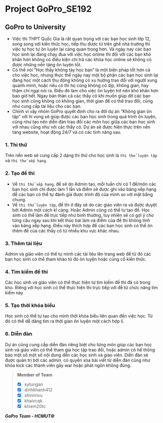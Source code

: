 # Project GoPro_SE192

## GoPro to University
- Việc thi THPT Quốc Gia là rất quan trọng với các bạn học sinh lớp 12, song song với kiến thức học, tiếp thu được từ trên ghế nhà trường thì việc tự học tự ôn luyện lại càng quan trọng hơn. Và ngày nay các bạn học sinh lại đang chạy đua với việc học online thì đối với các bạn khó khăn hơn không có điều kiện chi trả các khóa học online sẽ không có được những nền tảng ôn luyện tốt. 
- Có thể nói “Học thầy không tày học bạn” là một biện pháp tốt hơn cả cho việc học, nhưng thực thế ngày nay một bộ phận các bạn học sinh lại đang học một cách thụ động không có xu hướng trao đổi với người xung quanh mình, hoặc nếu có thì họ cũng không có dịp, không gian, hay thậm chí ngại nói ra. Điều đó làm cho việc ôn luyện trở nên khó khăn hơn bao giờ hết. 
Ngay bản thân cả các thầy cô khi muốn giúp đỡ các bạn học sinh cũng không có không gian, thời gian để có thể trao đổi, cũng như cung cấp tài liệu cho các bạn.
- Chính vì vậy nhóm GoPro quyết định cho ra đời dự án “Không gian ôn tập” với hi vọng sẽ giúp được các bạn học sinh trong quá trình ôn luyện, cũng như tạo nên diễn đàn trao đổi các môn học giữa các bạn học sinh với nhau cũng như với các thầy cô.
Dự án sẽ được hiện thực trên nền tảng website, hoạt động 24/7 và có các tính năng sau.

### 1. Thi thử
Trên nền web sẽ cung cấp 2 dạng thi thử  cho học sinh là `thi thử luyện tập` và `thi thử xếp hạng`. 

### 2. Tạo đề thi

- Về `thi thử xếp hạng`, đề sẽ do Admin tạo, mỗi tuần chỉ có 1 đề/môn các bạn học sinh chỉ được làm 1 lần và điểm sẽ được ghi vào bảng xếp hạng để các bạn có thể tự đánh giá được trình độ của mình so với mặt bằng chung.
- Về `thi thử luyện tập`, đề thi ở đây sẽ do các giáo viên ra và được duyệt bởi Admin một cách kĩ càng. Hoặc Admin cũng có thể tự tạo đề. Học sinh có thể làm đề trực tiếp như bình thường, tuy nhiên sẽ có gợi ý cho từng câu ngay sau khi kết thúc bài làm và điểm của đề thi không tính vào bảng xếp hạng. Điều này thích hợp để các bạn học sinh có thể ôn thêm đề của các thầy cô từ nhiều khu vực khác nhau.

### 3. Thêm tài liệu
Admin và giáo viên có thể tự mình các tài liệu lên trang web để từ đó các bạn học sinh có thể tham khảo từ đó ôn luyện hoặc củng cố kiến thức.

### 4. Tìm kiếm đề thi
Các học sinh và giáo viên có thể thực hiện tự tìm kiếm đề thi đã có trong kho. Riêng với học sinh có thể thực hiện thi trực tiếp với đề từ chức năng tìm kiếm này

### 5. Tạo thời khóa biểu
Học sinh có thể tự tạo cho mình thời khóa biểu liên quan đến việc học. Từ đó có thể dễ dàng tìm ra thời gian ôn luyện một cách hợp lí.

### 6. Diễn đàn
Dự án cũng cung cấp diễn đàn riêng biệt cho từng môn giúp các bạn học sinh và giáo viên có thể tham gia học tập trao đổi, hoặc admin cỏ hể thông báo một số một số nội dung đến các học sinh và giáo viên. Diễn đàn sẽ được quản trị bởi các admin, có quyền xóa bài viết từ diễn đàn cũng như khóa kick các thành viên gây war hoặc phát ngôn không đúng.

> **Member of Team**
> - [x] sytungan
> - [x] dinhkhanh412
> - [x] shinnnvu
> - [x] khaivcqk
> - [x] khiem20tc

***GoPro Team - HCMUT©***

